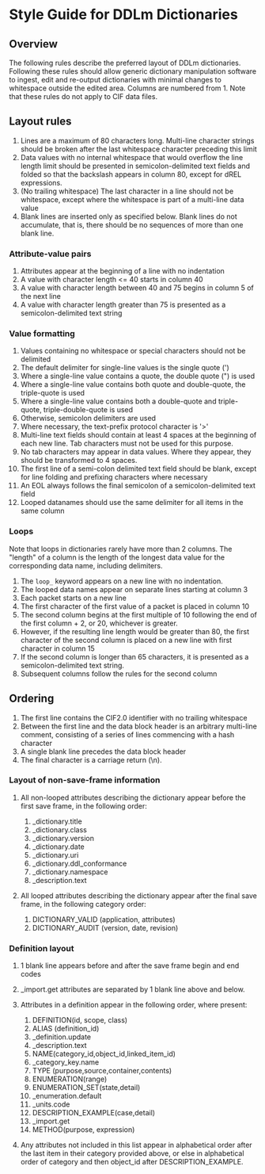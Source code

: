# Style Guide for DDLm Dictionaries

## Overview

The following rules describe the preferred layout of DDLm dictionaries.  Following
these rules should allow generic dictionary manipulation software to ingest,
edit and re-output dictionaries with minimal changes to whitespace outside the
edited area. Columns are numbered from 1. Note that these rules do not apply
to CIF data files.

## Layout rules

1. Lines are a maximum of 80 characters long. Multi-line character strings should
be broken after the last whitespace character preceding this limit
2. Data values with no internal whitespace that would overflow the line length limit
should be presented in semicolon-delimited text fields and folded so that the 
backslash appears in column 80, except for dREL expressions.
3. (No trailing whitespace) The last character in a line should not be whitespace, 
except where the whitespace is part of a multi-line data value
4. Blank lines are inserted only as specified below. Blank lines do not accumulate,
that is, there should be no sequences of more than one blank line.

### Attribute-value pairs

1. Attributes appear at the beginning of a line with no indentation
2. A value with character length <= 40 starts in column 40
3. A value with character length between 40 and 75 begins in column 5 of
   the next line
4. A value with character length greater than 75 is presented as a
   semicolon-delimited text string
   
### Value formatting

1. Values containing no whitespace or special characters should not be delimited
2. The default delimiter for single-line values is the single quote (')
3. Where a single-line value contains a quote, the double quote (") is used
4. Where a single-line value contains both quote and double-quote, the
   triple-quote is used
5. Where a single-line value contains both a double-quote and triple-quote,
   triple-double-quote is used
6. Otherwise, semicolon delimiters are used
7. Where necessary, the text-prefix protocol character is '>'
8. Multi-line text fields should contain at least 4 spaces at the beginning of
   each new line. Tab characters must not be used for this purpose.
9. No tab characters may appear in data values. Where they appear, they
   should be transformed to 4 spaces.
10. The first line of a semi-colon delimited text field should be blank, except
   for line folding and prefixing characters where necessary
11. An EOL always follows the final semicolon of a semicolon-delimited text field
12. Looped datanames should use the same delimiter for all items in the same column

### Loops

Note that loops in dictionaries rarely have more than 2 columns. The "length"
of a column is the length of the longest data value for the corresponding
data name, including delimiters.

1. The `loop_` keyword appears on a new line with no indentation.
2. The looped data names appear on separate lines starting at column 3
3. Each packet starts on a new line
4. The first character of the first value of a packet is placed in column 10
5. The second column begins at the first multiple of 10 following the end of
   the first column + 2, or 20, whichever is greater.
5. However, if the resulting line length would be greater than 80, the first 
   character of the second column is placed on a new line with first character 
   in column 15
7. If the second column is longer than 65 characters, it is presented as a 
   semicolon-delimited text string.
8. Subsequent columns follow the rules for the second column

## Ordering

1. The first line contains the CIF2.0 identifier with no trailing whitespace
2. Between the first line and the data block header is an arbitrary multi-line
comment, consisting of a series of lines commencing with a hash character
3. A single blank line precedes the data block header
4. The final character is a carriage return (\n).

### Layout of non-save-frame information

1. All non-looped attributes describing the dictionary appear before the
first save frame, in the following order:
   1. _dictionary.title
   2. _dictionary.class
   3. _dictionary.version
   4. _dictionary.date
   5. _dictionary.uri
   6. _dictionary.ddl_conformance
   7. _dictionary.namespace
   8. _description.text

2. All looped attributes describing the dictionary appear after the final
save frame, in the following category order:
   1. DICTIONARY_VALID (application, attributes)
   2. DICTIONARY_AUDIT (version, date, revision)
  
### Definition layout

1. 1 blank line appears before and after the save frame begin and end codes
2. _import.get attributes are separated by 1 blank line above and below.
3. Attributes in a definition appear in the following order, where present:
   1. DEFINITION(id, scope, class)
   2. ALIAS (definition_id)
   3. _definition.update
   4. _description.text
   5. NAME(category_id,object_id,linked_item_id)
   6. _category_key.name
   7. TYPE (purpose,source,container,contents)
   8. ENUMERATION(range)
   9. ENUMERATION_SET(state,detail)
   9. _enumeration.default
   9. _units.code
   9. DESCRIPTION_EXAMPLE(case,detail)
   10. _import.get
   11. METHOD(purpose, expression)
   
4. Any attributes not included in this list appear in alphabetical order after
the last item in their category provided above, or else in alphabetical order
of category and then object_id after DESCRIPTION_EXAMPLE.
